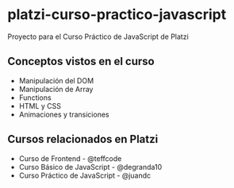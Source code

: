 # platzi-curso-practico-javascript
Proyecto para el Curso Práctico de JavaScript de Platzi


## Conceptos vistos en el curso
- Manipulación del DOM
- Manipulación de Array
- Functions
- HTML y CSS
- Animaciones y transiciones

## Cursos relacionados en Platzi
- Curso de Frontend - @teffcode
- Curso Básico de JavaScript - @degranda10
- Curso Práctico de JavaScript - @juandc


